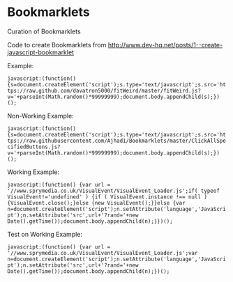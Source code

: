 # Bookmarklets
Curation of Bookmarklets

Code to create Bookmarklets from http://www.dev-hq.net/posts/1--create-javascript-bookmarklet

Example:

`javascript:(function(){s=document.createElement('script');s.type='text/javascript';s.src='https://raw.github.com/davatron5000/fitWeird/master/fitWeird.js?v='+parseInt(Math.random()*99999999);document.body.appendChild(s);})();`

Non-Working Example:

`javascript:(function(){s=document.createElement('script');s.type='text/javascript';s.src='https://raw.githubusercontent.com/Ajhad1/Bookmarklets/master/ClickAllSpecifiedButtons.js?v='+parseInt(Math.random()*99999999);document.body.appendChild(s);})();`

Working Example:

`javascript:(function() {var url = '//www.sprymedia.co.uk/VisualEvent/VisualEvent_Loader.js';if( typeof VisualEvent!='undefined' ) {if ( VisualEvent.instance !== null ) {VisualEvent.close();}else {new VisualEvent();}}else {var n=document.createElement('script');n.setAttribute('language','JavaScript');n.setAttribute('src',url+'?rand='+new Date().getTime());document.body.appendChild(n);}})();`

Test on Working Example:

`javascript:(function() {var url = '//www.sprymedia.co.uk/VisualEvent/VisualEvent_Loader.js';var n=document.createElement('script');n.setAttribute('language','JavaScript');n.setAttribute('src',url+'?rand='+new Date().getTime());document.body.appendChild(n);})();`

